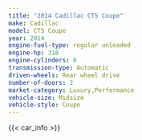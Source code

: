 ```yaml
---
title: "2014 Cadillac CTS Coupe"
make: Cadillac
model: CTS Coupe
year: 2014
engine-fuel-type: regular unleaded
engine-hp: 318
engine-cylinders: 6
transmission-type: Automatic
driven-wheels: Rear wheel drive
number-of-doors: 2
market-category: Luxury,Performance
vehicle-size: Midsize
vehicle-style: Coupe
---
```


{{< car_info >}}
